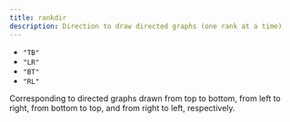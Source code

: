 ```yaml
---
title: rankdir
description: Direction to draw directed graphs (one rank at a time)
---
```

* `"TB"`
* `"LR"`
* `"BT"`
* `"RL"`

Corresponding to directed graphs drawn from top to bottom, from left to
right, from bottom to top, and from right to left, respectively.
